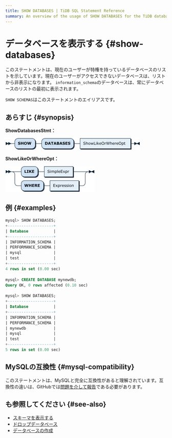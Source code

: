 ```yaml
---
title: SHOW DATABASES | TiDB SQL Statement Reference
summary: An overview of the usage of SHOW DATABASES for the TiDB database.
---
```


# データベースを表示する {#show-databases}

このステートメントは、現在のユーザーが特権を持っているデータベースのリストを示しています。現在のユーザーがアクセスできないデータベースは、リストから非表示になります。 `information_schema`のデータベースは、常にデータベースのリストの最初に表示されます。

`SHOW SCHEMAS`はこのステートメントのエイリアスです。

## あらすじ {#synopsis}

**ShowDatabasesStmt：**

![ShowDatabasesStmt](/media/sqlgram/ShowDatabasesStmt.png)

**ShowLikeOrWhereOpt：**

![ShowLikeOrWhereOpt](/media/sqlgram/ShowLikeOrWhereOpt.png)

## 例 {#examples}

```sql
mysql> SHOW DATABASES;
+--------------------+
| Database           |
+--------------------+
| INFORMATION_SCHEMA |
| PERFORMANCE_SCHEMA |
| mysql              |
| test               |
+--------------------+
4 rows in set (0.00 sec)

mysql> CREATE DATABASE mynewdb;
Query OK, 0 rows affected (0.10 sec)

mysql> SHOW DATABASES;
+--------------------+
| Database           |
+--------------------+
| INFORMATION_SCHEMA |
| PERFORMANCE_SCHEMA |
| mynewdb            |
| mysql              |
| test               |
+--------------------+
5 rows in set (0.00 sec)
```

## MySQLの互換性 {#mysql-compatibility}

このステートメントは、MySQLと完全に互換性があると理解されています。互換性の違いは、GitHubでは[問題を介して報告](https://github.com/pingcap/tidb/issues/new/choose)である必要があります。

## も参照してください {#see-also}

-   [スキーマを表示する](/sql-statements/sql-statement-show-schemas.md)
-   [ドロップデータベース](/sql-statements/sql-statement-drop-database.md)
-   [データベースの作成](/sql-statements/sql-statement-create-database.md)
